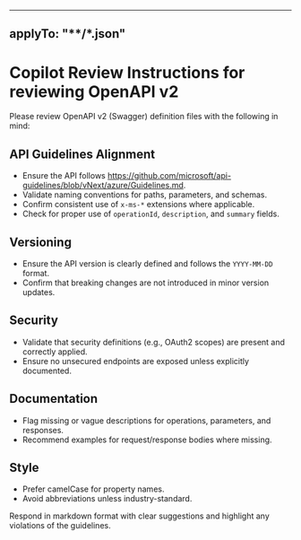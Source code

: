 
---
applyTo: "**/*.json"
---
# Copilot Review Instructions for reviewing OpenAPI v2

Please review OpenAPI v2 (Swagger) definition files with the following in mind:

## API Guidelines Alignment
- Ensure the API follows https://github.com/microsoft/api-guidelines/blob/vNext/azure/Guidelines.md.
- Validate naming conventions for paths, parameters, and schemas.
- Confirm consistent use of `x-ms-*` extensions where applicable.
- Check for proper use of `operationId`, `description`, and `summary` fields.

## Versioning
- Ensure the API version is clearly defined and follows the `YYYY-MM-DD` format.
- Confirm that breaking changes are not introduced in minor version updates.

## Security
- Validate that security definitions (e.g., OAuth2 scopes) are present and correctly applied.
- Ensure no unsecured endpoints are exposed unless explicitly documented.

## Documentation
- Flag missing or vague descriptions for operations, parameters, and responses.
- Recommend examples for request/response bodies where missing.

## Style
- Prefer camelCase for property names.
- Avoid abbreviations unless industry-standard.

Respond in markdown format with clear suggestions and highlight any violations of the guidelines.
